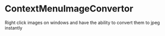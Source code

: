 # ContextMenuImageConvertor
Right click images on windows and have the ability to convert them to jpeg instantly
